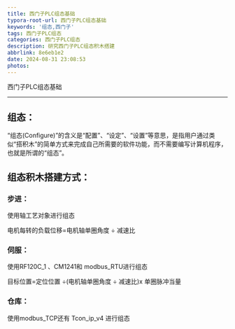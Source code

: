 ```yaml
---
title: 西门子PLC组态基础
typora-root-url: 西门子PLC组态基础
keywords: '组态,西门子'
tags: 西门子PLC组态
categories: 西门子PLC组态
description: 研究西门子PLC组态积木搭建
abbrlink: 8e6eb1e2
date: 2024-08-31 23:08:53
photos:
---
```


西门子PLC组态基础

<!--more-->

------

## 组态：

“组态(Configure)”的含义是“配置”、“设定”、“设置”等意思，是指用户通过类似“搭积木”的简单方式来完成自己所需要的软件功能，而不需要编写计算机程序，也就是所谓的“组态”。

## 组态积木搭建方式：

### 步进：

使用轴工艺对象进行组态



电机每转的负载位移=电机轴单圈角度 ÷ 减速比

### 伺服：

使用RF120C_1 、CM1241和 modbus_RTU进行组态

目标位置=定位位置 ÷(电机轴单圈角度 ÷ 减速比)x 单圈脉冲当量

### 仓库：

使用modbus_TCP还有 Tcon_ip_v4 进行组态



